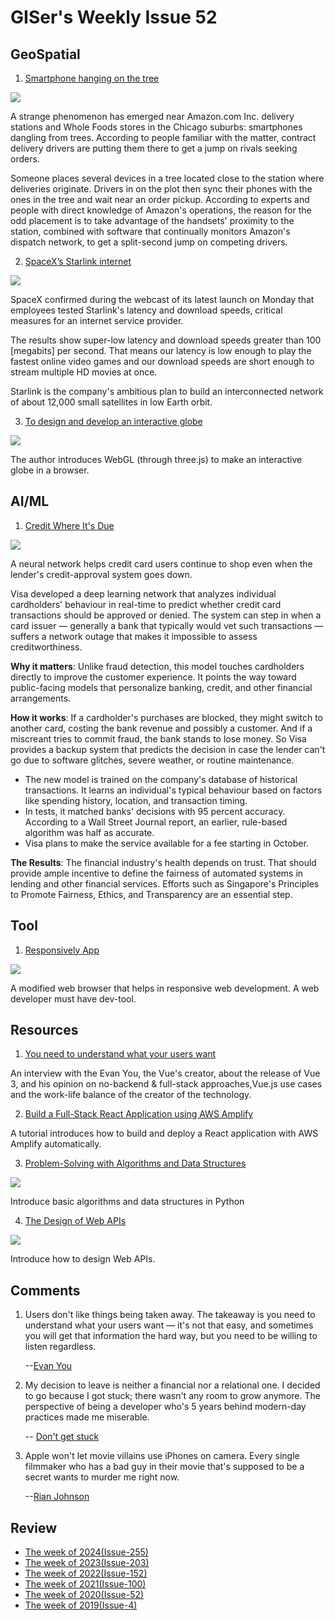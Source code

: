 # GISer's Weekly Issue 52

## GeoSpatial

1. [Smartphone hanging on the tree](https://www.bloomberg.com/news/articles/2020-09-01/amazon-drivers-are-hanging-smartphones-in-trees-to-get-more-work)

![](https://assets.bwbx.io/images/users/iqjWHBFdfxIU/iJjvOm5Z_KtE/v0/1400x-1.jpg)

A strange phenomenon has emerged near Amazon.com Inc. delivery stations and Whole Foods stores in the Chicago suburbs: smartphones dangling from trees. According to people familiar with the matter, contract delivery drivers are putting them there to get a jump on rivals seeking orders.

Someone places several devices in a tree located close to the station where deliveries originate. Drivers in on the plot then sync their phones with the ones in the tree and wait near an order pickup. According to experts and people with direct knowledge of Amazon's operations, the reason for the odd placement is to take advantage of the handsets' proximity to the station, combined with software that continually monitors Amazon's dispatch network, to get a split-second jump on competing drivers.

2. [SpaceX’s Starlink internet](https://www.cnbc.com/2020/09/03/spacex-starlink-satellite-internet-network-early-tests-show-fast-speeds.html)

![](https://camo.githubusercontent.com/cc3ae873b0e3a3e4b179a1c5d02f9431746c094d/68747470733a2f2f7777772e77616e67626173652e636f6d2f626c6f67696d672f61737365742f3230323030392f6267323032303039303430362e6a7067)

SpaceX confirmed during the webcast of its latest launch on Monday that employees tested Starlink's latency and download speeds, critical measures for an internet service provider.

The results show super-low latency and download speeds greater than 100 [megabits] per second. That means our latency is low enough to play the fastest online video games and our download speeds are short enough to stream multiple HD movies at once.

Starlink is the company's ambitious plan to build an interconnected network of about 12,000 small satellites in low Earth orbit.

3. [To design and develop an interactive globe](https://stripe.com/blog/globe)

![](https://camo.githubusercontent.com/70686efcfd8bf547ef5b5c7f6a17c85a29614a7c/68747470733a2f2f7777772e77616e67626173652e636f6d2f626c6f67696d672f61737365742f3230323030392f6267323032303039303230392e6a7067)

The author introduces WebGL (through three.js) to make an interactive globe in a browser.

## AI/ML

1. [Credit Where It's Due](https://usa.visa.com/about-visa/newsroom/press-releases.releaseId.17301.html)

![](https://blog.deeplearning.ai/hubfs/Visa.gif)

A neural network helps credit card users continue to shop even when the lender's credit-approval system goes down.

Visa developed a deep learning network that analyzes individual cardholders' behaviour in real-time to predict whether credit card transactions should be approved or denied. The system can step in when a card issuer — generally a bank that typically would vet such transactions — suffers a network outage that makes it impossible to assess creditworthiness.

**Why it matters**: Unlike fraud detection, this model touches cardholders directly to improve the customer experience. It points the way toward public-facing models that personalize banking, credit, and other financial arrangements.

**How it works**: If a cardholder's purchases are blocked, they might switch to another card, costing the bank revenue and possibly a customer. And if a miscreant tries to commit fraud, the bank stands to lose money. So Visa provides a backup system that predicts the decision in case the lender can't go due to software glitches, severe weather, or routine maintenance.

- The new model is trained on the company's database of historical transactions. It learns an individual's typical behaviour based on factors like spending history, location, and transaction timing.
- In tests, it matched banks' decisions with 95 percent accuracy. According to a Wall Street Journal report, an earlier, rule-based algorithm was half as accurate.
- Visa plans to make the service available for a fee starting in October.

**The Results**: The financial industry's health depends on trust. That should provide ample incentive to define the fairness of automated systems in lending and other financial services. Efforts such as Singapore's Principles to Promote Fairness, Ethics, and Transparency are an essential step.

## Tool

1. [Responsively App](https://github.com/responsively-org/responsively-app)

![](https://camo.githubusercontent.com/d26d5adb6a8f5e534dd45276f73e7e29277e62b3/68747470733a2f2f726573706f6e736976656c792e6170702f6173736574732f696d672f726573706f6e736976656c792d6170702e676966)

A modified web browser that helps in responsive web development. A web developer must have dev-tool.

## Resources

1. [You need to understand what your users want](https://evrone.com/evan-you-interview)

An interview with the Evan You, the Vue's creator, about the release of Vue 3, and his opinion on no-backend & full-stack approaches,Vue.js use cases and the work-life balance of the creator of the technology.

2. [Build a Full-Stack React Application using AWS Amplify](https://aws.amazon.com/getting-started/hands-on/build-react-app-amplify-graphql/module-one/)

A tutorial introduces how to build and deploy a React application with AWS Amplify automatically.

3. [Problem-Solving with Algorithms and Data Structures](https://www.cs.auckland.ac.nz/compsci105s1c/resources/ProblemSolvingwithAlgorithmsandDataStructures.pdf)

![](https://camo.githubusercontent.com/582d9463c4298a04b6323ac6992b5cecacb9b28b/68747470733a2f2f7777772e77616e67626173652e636f6d2f626c6f67696d672f61737365742f3230323030382f6267323032303038323830312e6a7067)

Introduce basic algorithms and data structures in Python

4. [The Design of Web APIs](https://livebook.manning.com/book/the-design-of-web-apis/chapter-1?origin=product-toc)

![](https://camo.githubusercontent.com/4cfe4427a25d34f7e48ddcb895d28adfafce3c87/68747470733a2f2f7777772e77616e67626173652e636f6d2f626c6f67696d672f61737365742f3230323030392f6267323032303039303630312e6a7067)

Introduce how to design Web APIs.

## Comments

1. Users don't like things being taken away. The takeaway is you need to understand what your users want — it's not that easy, and sometimes you will get that information the hard way, but you need to be willing to listen regardless.

   --[Evan You](https://evrone.com/evan-you-interviews)

2. My decision to leave is neither a financial nor a relational one. I decided to go because I got stuck; there wasn't any room to grow anymore. The perspective of being a developer who's 5 years behind modern-day practices made me miserable.

   -- [Don't get stuck](https://stitcher.io/blog/dont-get-stuck)

3. Apple won't let movie villains use iPhones on camera. Every single filmmaker who has a bad guy in their movie that's supposed to be a secret wants to murder me right now.

   --[Rian Johnson](https://finance.yahoo.com/news/2020-02-26-rian-johnson-apple-movie-villains-use-iphones-on-came.html)

## Review

- [The week of 2024(Issue-255)](../2024/issue-255.md)
- [The week of 2023(Issue-203)](../2023/issue-203.md)
- [The week of 2022(Issue-152)](../2022/issue-152.md)
- [The week of 2021(Issue-100)](../2021/issue-100.md)
- [The week of 2020(Issue-52)](../2020/issue-52.md)
- [The week of 2019(Issue-4)](../2019/issue-4.md)

